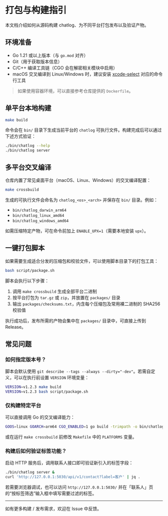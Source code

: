 # 打包与构建指引

本文档介绍如何从源码构建 chatlog、为不同平台打包发布以及验证产物。

## 环境准备

- Go 1.21 或以上版本（与 `go.mod` 对齐）
- Git（用于获取版本信息）
- C/C++ 编译工具链（CGO 会在解密相关模块中启用）
- macOS 交叉编译到 Linux/Windows 时，建议安装 [xcode-select](https://developer.apple.com/support/xcode/) 对应的命令行工具

> 如果使用容器环境，可以直接参考仓库提供的 `Dockerfile`。

## 单平台本地构建

```bash
make build
```

命令会在 `bin/` 目录下生成当前平台的 `chatlog` 可执行文件。构建完成后可以通过下述方式验证：

```bash
./bin/chatlog --help
./bin/chatlog server
```

## 多平台交叉编译

仓库内置了常见桌面平台（macOS、Linux、Windows）的交叉编译配置：

```bash
make crossbuild
```

生成的可执行文件会命名为 `chatlog_<os>_<arch>` 并保存在 `bin/` 目录。例如：

- `bin/chatlog_darwin_arm64`
- `bin/chatlog_linux_amd64`
- `bin/chatlog_windows_amd64`

如需压缩特定产物，可在命令前加上 `ENABLE_UPX=1`（需要本地安装 `upx`）。

## 一键打包脚本

如果需要生成适合分发的压缩包和校验文件，可以使用脚本目录下的打包工具：

```bash
bash script/package.sh
```

脚本会执行以下步骤：

1. 调用 `make crossbuild` 生成全部平台二进制
2. 按平台打包为 `tar.gz` 或 `zip`，并放置在 `packages/` 目录
3. 输出 `packages/checksums.txt`，内含每个压缩包及常用裸二进制的 SHA256 校验值

执行成功后，发布所需的产物会集中在 `packages/` 目录中，可直接上传到 Release。

## 常见问题

### 如何指定版本号？

脚本会默认使用 `git describe --tags --always --dirty="-dev"`。若需自定义，可以在执行前设置 `VERSION` 环境变量：

```bash
VERSION=v1.2.3 make build
VERSION=v1.2.3 bash script/package.sh
```

### 仅构建特定平台

可以直接调用 Go 的交叉编译能力：

```bash
GOOS=linux GOARCH=arm64 CGO_ENABLED=1 go build -trimpath -o bin/chatlog_linux_arm64 main.go
```

或在运行 `make crossbuild` 前修改 `Makefile` 中的 `PLATFORMS` 变量。

### 构建后如何验证标签功能？

启动 HTTP 服务后，调用联系人接口即可验证新引入的标签字段：

```bash
./bin/chatlog server &
curl 'http://127.0.0.1:5030/api/v1/contact?label=客户' | jq .
```

若需要浏览器调试，也可以访问 `http://127.0.0.1:5030/` 并在「联系人」页的“按标签筛选”输入框中填写需要过滤的标签。

---

如有更多构建 / 发布需求，欢迎在 Issue 中反馈。
